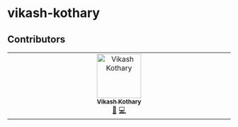# vikash-kothary

## Contributors

<!-- ALL-CONTRIBUTORS-LIST:START - Do not remove or modify this section -->
<!-- prettier-ignore-start -->
<!-- markdownlint-disable -->
<table>
  <tbody>
    <tr>
      <td align="center" valign="top" width="14.28%"><a href="http://vikash-kothary.github.io"><img src="https://avatars.githubusercontent.com/u/4839435?v=4?s=100" width="100px;" alt="Vikash Kothary"/><br /><sub><b>Vikash Kothary</b></sub></a><br /><a href="#maintenance-vikashkothary" title="Maintenance">🚧</a> <a href="#code-vikashkothary" title="Code">💻</a></td>
    </tr>
  </tbody>
</table>

<!-- markdownlint-restore -->
<!-- prettier-ignore-end -->

<!-- ALL-CONTRIBUTORS-LIST:END -->
